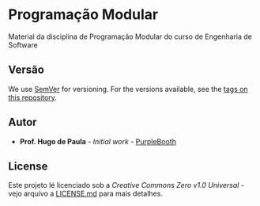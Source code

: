 # Programação Modular

Material da disciplina de Programação Modular do curso de Engenharia de Software

## Versão

We use [SemVer](http://semver.org/) for versioning. For the versions available, see the [tags on this repository](https://github.com/your/project/tags). 

## Autor

* **Prof. Hugo de Paula** - *Initial work* - [PurpleBooth](https://github.com/hugodepaula)

## License

Este projeto lé licenciado sob a _Creative Commons Zero v1.0 Universal_  - vejo arquivo a [LICENSE.md](LICENSE) para mais detalhes.


